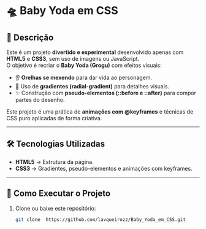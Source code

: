 # 🛸 Baby Yoda em CSS

## 📌 Descrição
Este é um projeto **divertido e experimental** desenvolvido apenas com **HTML5** e **CSS3**, sem uso de imagens ou JavaScript.  
O objetivo é recriar o **Baby Yoda (Grogu)** com efeitos visuais:  

- 👂 **Orelhas se mexendo** para dar vida ao personagem.  
- 🎨 Uso de **gradientes (radial-gradient)** para detalhes visuais.  
- ✨ Construção com **pseudo-elementos (::before e ::after)** para compor partes do desenho.  

Este projeto é uma prática de **animações com @keyframes** e técnicas de CSS puro aplicadas de forma criativa.  

---

## 🛠 Tecnologias Utilizadas
- **HTML5** → Estrutura da página.  
- **CSS3** → Gradientes, pseudo-elementos e animações com keyframes.  

---

## 🚀 Como Executar o Projeto
1. Clone ou baixe este repositório:  
   ```bash
   git clone  https://github.com/lavqueirozz/Baby_Yoda_em_CSS.git
